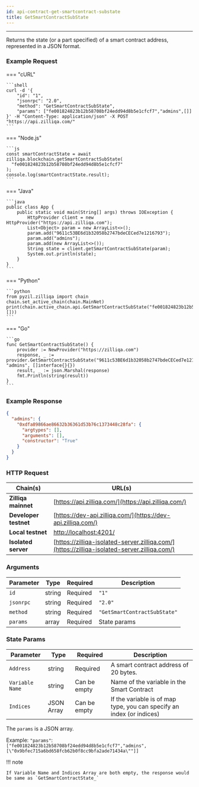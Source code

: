 ```yaml
---
id: api-contract-get-smartcontract-substate
title: GetSmartContractSubState
---
```


---

Returns the state (or a part specified) of a smart contract address, represented
in a JSON format.

### Example Request

=== "cURL"

    ```shell
    curl -d '{
        "id": "1",
        "jsonrpc": "2.0",
        "method": "GetSmartContractSubState",
        "params": ["fe001824823b12b58708bf24edd94d8b5e1cfcf7","admins",[]]
    }' -H "Content-Type: application/json" -X POST "https://api.zilliqa.com/"
    ```

=== "Node.js"

    ```js
    const smartContractState = await zilliqa.blockchain.getSmartContractSubState(
      "fe001824823b12b58708bf24edd94d8b5e1cfcf7"
    );
    console.log(smartContractState.result);
    ```

=== "Java"

    ```java
    public class App {
        public static void main(String[] args) throws IOException {
            HttpProvider client = new HttpProvider("https://api.zilliqa.com");
            List<Object> param = new ArrayList<>();
            param.add("9611c53BE6d1b32058b2747bdeCECed7e1216793");
            param.add("admins");
            param.add(new ArrayList<>());
            String state = client.getSmartContractSubState(param);
            System.out.println(state);
        }
    }
    ```

=== "Python"

    ```python
    from pyzil.zilliqa import chain
    chain.set_active_chain(chain.MainNet)
    print(chain.active_chain.api.GetSmartContractSubState("fe001824823b12b58708bf24edd94d8b5e1cfcf7","admins",[]))
    ```

=== "Go"

    ```go
    func GetSmartContractSubState() {
        provider := NewProvider("https://zilliqa.com")
        response, _ := provider.GetSmartContractSubState("9611c53BE6d1b32058b2747bdeCECed7e1216793", "admins", []interface{}{})
        result, _ := json.Marshal(response)
        fmt.Println(string(result))
    }
    ```

### Example Response

```json
{
  "admins": {
    "0xdfa89866ae86632b36361d53b76c1373448c28fa": {
      "argtypes": [],
      "arguments": [],
      "constructor": "True"
    }
  }
}
```

### HTTP Request

| Chain(s)              | URL(s)                                                                                       |
| --------------------- | -------------------------------------------------------------------------------------------- |
| **Zilliqa mainnet**   | [https://api.zilliqa.com/](https://api.zilliqa.com/)                                         |
| **Developer testnet** | [https://dev-api.zilliqa.com/](https://dev-api.zilliqa.com/)                                 |
| **Local testnet**     | [http://localhost:4201/](http://localhost:4201/)                                             |
| **Isolated server**   | [https://zilliqa-isolated-server.zilliqa.com/](https://zilliqa-isolated-server.zilliqa.com/) |

### Arguments

| Parameter | Type   | Required | Description                  |
| --------- | ------ | -------- | ---------------------------- |
| `id`      | string | Required | `"1"`                        |
| `jsonrpc` | string | Required | `"2.0"`                      |
| `method`  | string | Required | `"GetSmartContractSubState"` |
| `params`  | array  | Required | State params                 |

### State Params

| Parameter       | Type       | Required     | Description                                                           |
| --------------- | ---------- | ------------ | --------------------------------------------------------------------- |
| `Address`       | string     | Required     | A smart contract address of 20 bytes.                                 |
| `Variable Name` | string     | Can be empty | Name of the variable in the Smart Contract                            |
| `Indices`       | JSON Array | Can be empty | If the variable is of map type, you can specify an index (or indices) |

The `params` is a JSON array.

Example:
`"params"`:`["fe001824823b12b58708bf24edd94d8b5e1cfcf7","admins",[\"0x9bfec715a6bd658fcb62b0f8cc9bfa2ade71434a\""]]`

!!! note

    If Variable Name and Indices Array are both empty, the response would be same as `GetSmartContractState_`
